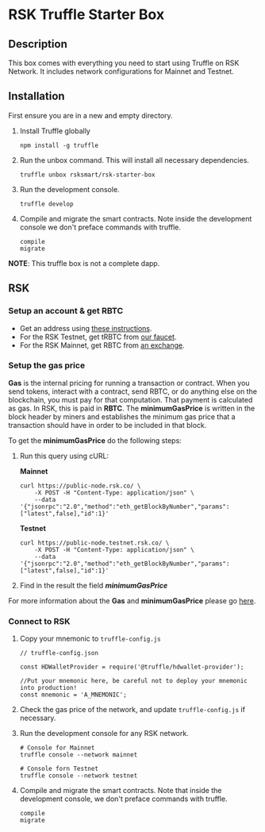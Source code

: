 # RSK Truffle Starter Box

## Description

This box comes with everything you need to start using Truffle on RSK Network. It includes network configurations for Mainnet and Testnet.

## Installation

First ensure you are in a new and empty directory.

1. Install Truffle globally

    ```shell
    npm install -g truffle
    ```

2. Run the unbox command. This will install all necessary dependencies.

    ```shell
    truffle unbox rsksmart/rsk-starter-box
    ```

3. Run the development console.

    ```shell
    truffle develop
    ```

4. Compile and migrate the smart contracts. Note inside the development console we don't preface commands with truffle.

    ```shell
    compile
    migrate
    ```

**NOTE**: This truffle box is not a complete dapp.

## RSK

### Setup an account & get RBTC

- Get an address using [these instructions](https://developers.rsk.co/rsk/architecture/account-based/ "Account Based RSK Addresses - RSK Developers Portal").
- For the RSK Testnet, get tRBTC from [our faucet](https://faucet.testnet.rsk.co/).
- For the RSK Mainnet, get RBTC from [an exchange](https://www.rsk.co/#exchanges-rsk).

### Setup the gas price

**Gas** is the internal pricing for running a transaction or contract. When you send tokens, interact with a contract, send RBTC, or do anything else on the blockchain, you must pay for that computation. That payment is calculated as gas. In RSK, this is paid in **RBTC**.
The **minimumGasPrice** is written in the block header by miners and establishes the minimum gas price that a transaction should have in order to be included in that block.

To get the **minimumGasPrice** do the following steps:
1. Run this query using cURL:

    **Mainnet**

    ```shell
    curl https://public-node.rsk.co/ \
        -X POST -H "Content-Type: application/json" \
        --data '{"jsonrpc":"2.0","method":"eth_getBlockByNumber","params":["latest",false],"id":1}'
    ```

    **Testnet**

    ```shell
    curl https://public-node.testnet.rsk.co/ \
        -X POST -H "Content-Type: application/json" \
        --data '{"jsonrpc":"2.0","method":"eth_getBlockByNumber","params":["latest",false],"id":1}'
    ```

2. Find in the result the field **_minimumGasPrice_**

For more information about the **Gas** and **minimumGasPrice** please go [here](https://developers.rsk.co/rsk/rbtc/gas/ "Gas - RSK Developers Portal").

### Connect to RSK

1. Copy your mnemonic to `truffle-config.js`

    ```
    // truffle-config.json

    const HDWalletProvider = require('@truffle/hdwallet-provider');

    //Put your mnemonic here, be careful not to deploy your mnemonic into production!
    const mnemonic = 'A_MNEMONIC';
    ```

2. Check the gas price of the network, and update `truffle-config.js` if necessary.

3. Run the development console for any RSK network.

    ```shell
    # Console for Mainnet
    truffle console --network mainnet

    # Console forn Testnet
    truffle console --network testnet
    ```

4. Compile and migrate the smart contracts. Note that inside the development console, we don't preface commands with truffle.

    ```shell
    compile
    migrate
    ```
